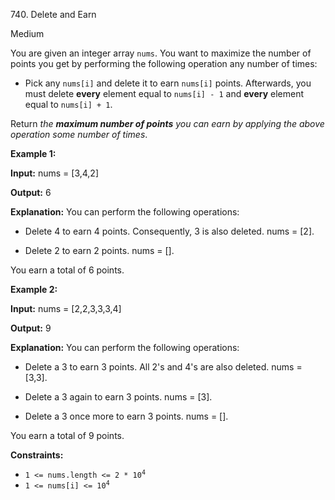 740\. Delete and Earn

Medium

You are given an integer array `nums`. You want to maximize the number of points you get by performing the following operation any number of times:

*   Pick any `nums[i]` and delete it to earn `nums[i]` points. Afterwards, you must delete **every** element equal to `nums[i] - 1` and **every** element equal to `nums[i] + 1`.

Return _the **maximum number of points** you can earn by applying the above operation some number of times_.

**Example 1:**

**Input:** nums = [3,4,2]

**Output:** 6

**Explanation:** You can perform the following operations: 

- Delete 4 to earn 4 points. Consequently, 3 is also deleted. nums = [2]. 

- Delete 2 to earn 2 points. nums = []. 
  
You earn a total of 6 points.

**Example 2:**

**Input:** nums = [2,2,3,3,3,4]

**Output:** 9

**Explanation:** You can perform the following operations: 

- Delete a 3 to earn 3 points. All 2's and 4's are also deleted. nums = [3,3]. 

- Delete a 3 again to earn 3 points. nums = [3]. 

- Delete a 3 once more to earn 3 points. nums = []. 
  
You earn a total of 9 points.

**Constraints:**

*   <code>1 <= nums.length <= 2 * 10<sup>4</sup></code>
*   <code>1 <= nums[i] <= 10<sup>4</sup></code>